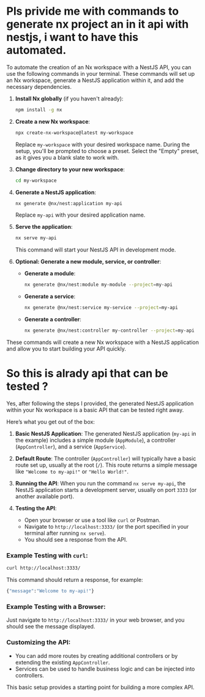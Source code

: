 # Pls privide me with commands to generate nx project an in it api with nestjs, i want to have this automated.

To automate the creation of an Nx workspace with a NestJS API, you can use the following commands in your terminal. These commands will set up an Nx workspace, generate a NestJS application within it, and add the necessary dependencies.

1. **Install Nx globally** (if you haven't already):

   ```bash
   npm install -g nx
   ```

2. **Create a new Nx workspace**:

   ```bash
   npx create-nx-workspace@latest my-workspace
   ```

   Replace `my-workspace` with your desired workspace name. During the setup, you'll be prompted to choose a preset. Select the "Empty" preset, as it gives you a blank slate to work with.

3. **Change directory to your new workspace**:

   ```bash
   cd my-workspace
   ```

4. **Generate a NestJS application**:

   ```bash
   nx generate @nx/nest:application my-api
   ```

   Replace `my-api` with your desired application name.

5. **Serve the application**:

   ```bash
   nx serve my-api
   ```

   This command will start your NestJS API in development mode.

6. **Optional: Generate a new module, service, or controller**:
   - **Generate a module**:
     ```bash
     nx generate @nx/nest:module my-module --project=my-api
     ```
   - **Generate a service**:
     ```bash
     nx generate @nx/nest:service my-service --project=my-api
     ```
   - **Generate a controller**:
     ```bash
     nx generate @nx/nest:controller my-controller --project=my-api
     ```

These commands will create a new Nx workspace with a NestJS application and allow you to start building your API quickly.

# So this is alrady api that can be tested ?

Yes, after following the steps I provided, the generated NestJS application within your Nx workspace is a basic API that can be tested right away.

Here’s what you get out of the box:

1. **Basic NestJS Application**: The generated NestJS application (`my-api` in the example) includes a simple module (`AppModule`), a controller (`AppController`), and a service (`AppService`).

2. **Default Route**: The controller (`AppController`) will typically have a basic route set up, usually at the root (`/`). This route returns a simple message like `"Welcome to my-api!"` or `"Hello World!"`.

3. **Running the API**: When you run the command `nx serve my-api`, the NestJS application starts a development server, usually on port `3333` (or another available port).

4. **Testing the API**:
   - Open your browser or use a tool like `curl` or Postman.
   - Navigate to `http://localhost:3333/` (or the port specified in your terminal after running `nx serve`).
   - You should see a response from the API.

### Example Testing with `curl`:

```bash
curl http://localhost:3333/
```

This command should return a response, for example:

```bash
{"message":"Welcome to my-api!"}
```

### Example Testing with a Browser:

Just navigate to `http://localhost:3333/` in your web browser, and you should see the message displayed.

### Customizing the API:

- You can add more routes by creating additional controllers or by extending the existing `AppController`.
- Services can be used to handle business logic and can be injected into controllers.

This basic setup provides a starting point for building a more complex API.
